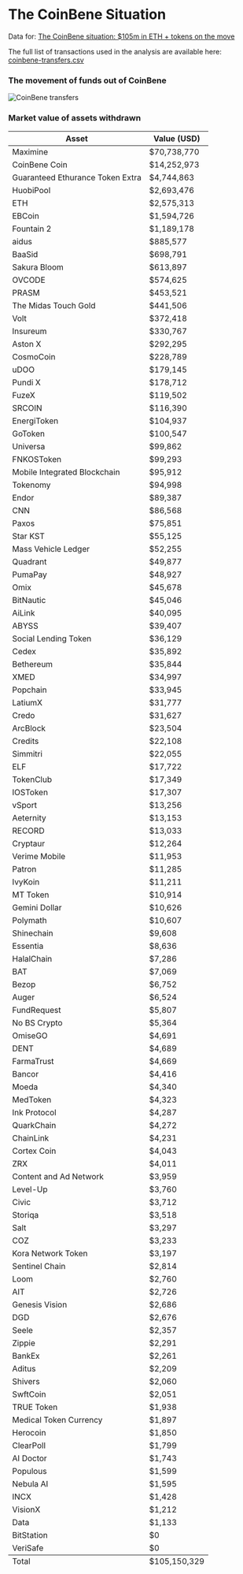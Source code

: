 # The CoinBene Situation 

Data for: [The CoinBene situation: $105m in ETH + tokens on the move](https://elementus.io/blog/coinbene-analysis/)

The full list of transactions used in the analysis are available here: [coinbene-transfers.csv](https://github.com/elementus-io/coinbene-analysis/blob/master/coinbene-transfers.csv)

### The movement of funds out of CoinBene

![CoinBene transfers](https://github.com/elementus-io/coinbene-analysis/blob/master/coinbene-ethereum-unusual.png)


### Market value of assets withdrawn

<table>
  <thead>
  <tr>
    <th>Asset</th>
    <th>Value (USD)</th>
  </tr>
  </thead>
  <tbody>
<tr><td>Maximine</td><td>$70,738,770</td></tr>
<tr><td>CoinBene Coin</td><td>$14,252,973</td></tr>
<tr><td>Guaranteed Ethurance Token Extra</td><td>$4,744,863</td></tr>
<tr><td>HuobiPool</td><td>$2,693,476</td></tr>
<tr><td>ETH</td><td>$2,575,313</td></tr>
<tr><td>EBCoin</td><td>$1,594,726</td></tr>
<tr><td>Fountain 2</td><td>$1,189,178</td></tr>
<tr><td>aidus</td><td>$885,577</td></tr>
<tr><td>BaaSid</td><td>$698,791</td></tr>
<tr><td>Sakura Bloom</td><td>$613,897</td></tr>
<tr><td>OVCODE</td><td>$574,625</td></tr>
<tr><td>PRASM</td><td>$453,521</td></tr>
<tr><td>The Midas Touch Gold</td><td>$441,506</td></tr>
<tr><td>Volt</td><td>$372,418</td></tr>
<tr><td>Insureum</td><td>$330,767</td></tr>
<tr><td>Aston X</td><td>$292,295</td></tr>
<tr><td>CosmoCoin</td><td>$228,789</td></tr>
<tr><td>uDOO</td><td>$179,145</td></tr>
<tr><td>Pundi X</td><td>$178,712</td></tr>
<tr><td>FuzeX</td><td>$119,502</td></tr>
<tr><td>SRCOIN</td><td>$116,390</td></tr>
<tr><td>EnergiToken</td><td>$104,937</td></tr>
<tr><td>GoToken</td><td>$100,547</td></tr>
<tr><td>Universa</td><td>$99,862</td></tr>
<tr><td>FNKOSToken</td><td>$99,293</td></tr>
<tr><td>Mobile Integrated Blockchain</td><td>$95,912</td></tr>
<tr><td>Tokenomy</td><td>$94,998</td></tr>
<tr><td>Endor</td><td>$89,387</td></tr>
<tr><td>CNN</td><td>$86,568</td></tr>
<tr><td>Paxos</td><td>$75,851</td></tr>
<tr><td>Star KST</td><td>$55,125</td></tr>
<tr><td>Mass Vehicle Ledger</td><td>$52,255</td></tr>
<tr><td>Quadrant</td><td>$49,877</td></tr>
<tr><td>PumaPay</td><td>$48,927</td></tr>
<tr><td>Omix</td><td>$45,678</td></tr>
<tr><td>BitNautic</td><td>$45,046</td></tr>
<tr><td>AiLink</td><td>$40,095</td></tr>
<tr><td>ABYSS</td><td>$39,407</td></tr>
<tr><td>Social Lending Token</td><td>$36,129</td></tr>
<tr><td>Cedex</td><td>$35,892</td></tr>
<tr><td>Bethereum</td><td>$35,844</td></tr>
<tr><td>XMED</td><td>$34,997</td></tr>
<tr><td>Popchain</td><td>$33,945</td></tr>
<tr><td>LatiumX</td><td>$31,777</td></tr>
<tr><td>Credo</td><td>$31,627</td></tr>
<tr><td>ArcBlock</td><td>$23,504</td></tr>
<tr><td>Credits</td><td>$22,108</td></tr>
<tr><td>Simmitri</td><td>$22,055</td></tr>
<tr><td>ELF</td><td>$17,722</td></tr>
<tr><td>TokenClub</td><td>$17,349</td></tr>
<tr><td>IOSToken</td><td>$17,307</td></tr>
<tr><td>vSport</td><td>$13,256</td></tr>
<tr><td>Aeternity</td><td>$13,153</td></tr>
<tr><td>RECORD</td><td>$13,033</td></tr>
<tr><td>Cryptaur</td><td>$12,264</td></tr>
<tr><td>Verime Mobile</td><td>$11,953</td></tr>
<tr><td>Patron</td><td>$11,285</td></tr>
<tr><td>IvyKoin</td><td>$11,211</td></tr>
<tr><td>MT Token</td><td>$10,914</td></tr>
<tr><td>Gemini Dollar</td><td>$10,626</td></tr>
<tr><td>Polymath</td><td>$10,607</td></tr>
<tr><td>Shinechain</td><td>$9,608</td></tr>
<tr><td>Essentia</td><td>$8,636</td></tr>
<tr><td>HalalChain</td><td>$7,286</td></tr>
<tr><td>BAT</td><td>$7,069</td></tr>
<tr><td>Bezop</td><td>$6,752</td></tr>
<tr><td>Auger</td><td>$6,524</td></tr>
<tr><td>FundRequest</td><td>$5,807</td></tr>
<tr><td>No BS Crypto</td><td>$5,364</td></tr>
<tr><td>OmiseGO</td><td>$4,691</td></tr>
<tr><td>DENT</td><td>$4,689</td></tr>
<tr><td>FarmaTrust</td><td>$4,669</td></tr>
<tr><td>Bancor</td><td>$4,416</td></tr>
<tr><td>Moeda</td><td>$4,340</td></tr>
<tr><td>MedToken</td><td>$4,323</td></tr>
<tr><td>Ink Protocol</td><td>$4,287</td></tr>
<tr><td>QuarkChain</td><td>$4,272</td></tr>
<tr><td>ChainLink</td><td>$4,231</td></tr>
<tr><td>Cortex Coin</td><td>$4,043</td></tr>
<tr><td>ZRX</td><td>$4,011</td></tr>
<tr><td>Content and Ad Network</td><td>$3,959</td></tr>
<tr><td>Level-Up</td><td>$3,760</td></tr>
<tr><td>Civic</td><td>$3,712</td></tr>
<tr><td>Storiqa</td><td>$3,518</td></tr>
<tr><td>Salt</td><td>$3,297</td></tr>
<tr><td>COZ</td><td>$3,233</td></tr>
<tr><td>Kora Network Token</td><td>$3,197</td></tr>
<tr><td>Sentinel Chain</td><td>$2,814</td></tr>
<tr><td>Loom</td><td>$2,760</td></tr>
<tr><td>AIT</td><td>$2,726</td></tr>
<tr><td>Genesis Vision</td><td>$2,686</td></tr>
<tr><td>DGD</td><td>$2,676</td></tr>
<tr><td>Seele</td><td>$2,357</td></tr>
<tr><td>Zippie</td><td>$2,291</td></tr>
<tr><td>BankEx</td><td>$2,261</td></tr>
<tr><td>Aditus</td><td>$2,209</td></tr>
<tr><td>Shivers</td><td>$2,060</td></tr>
<tr><td>SwftCoin</td><td>$2,051</td></tr>
<tr><td>TRUE Token</td><td>$1,938</td></tr>
<tr><td>Medical Token Currency</td><td>$1,897</td></tr>
<tr><td>Herocoin</td><td>$1,850</td></tr>
<tr><td>ClearPoll</td><td>$1,799</td></tr>
<tr><td>AI Doctor</td><td>$1,743</td></tr>
<tr><td>Populous</td><td>$1,599</td></tr>
<tr><td>Nebula AI</td><td>$1,595</td></tr>
<tr><td>INCX</td><td>$1,428</td></tr>
<tr><td>VisionX</td><td>$1,212</td></tr>
<tr><td>Data</td><td>$1,133</td></tr>
<tr><td>BitStation</td><td>$0</td></tr>
<tr><td>VeriSafe</td><td>$0</td></tr>
</tbody>
  <tfoot>
<tr ><td>Total</td><td>$105,150,329</td></tr>
</tfoot>
</table>

